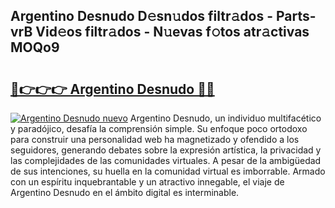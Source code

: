 ## Argentino Desnudo D𝚎sn𝚞dos filtr𝚊dos - Parts-vrB Vid𝚎os filtr𝚊dos - N𝚞evas f𝚘tos atr𝚊ctivas MOQo9

# <h2><a href="http://mbbo74g.tromn.icu/?c=Argentino+Desnudo">🔗👉👉👉 Argentino Desnudo 🔗🔗</a></h2>

[![Argentino Desnudo nuevo](https://i.imgur.com/pEAQMta.gif)](http://mbbo74g.tromn.icu/?c=Argentino+Desnudo)
Argentino Desnudo, un individuo multifacético y paradójico, desafía la comprensión simple. Su enfoque poco ortodoxo para construir una personalidad web ha magnetizado y ofendido a los seguidores, generando debates sobre la expresión artística, la privacidad y las complejidades de las comunidades virtuales. A pesar de la ambigüedad de sus intenciones, su huella en la comunidad virtual es imborrable. Armado con un espíritu inquebrantable y un atractivo innegable, el viaje de Argentino Desnudo en el ámbito digital es interminable.
